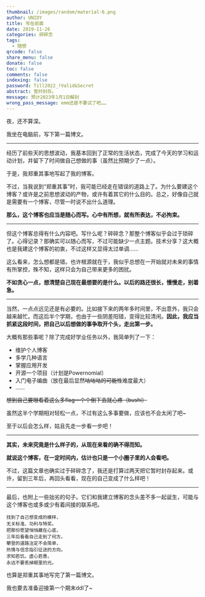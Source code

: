 ```yaml
---
thumbnail: /images/random/material-6.png
author: UNIDY
title: 写在前面
date: 2019-11-26
categories: 碎碎念
tags:
  - 随想
qrcode: false
share_menu: false
donate: false
toc: false
comments: false
indexing: false
password: Till2022_!Valid&Secret
abstract: 暂时封存。
message: 预计2023年1月1日解封
wrong_pass_message: emm还是不要试了吧……
---
```

夜，还不算深。

我坐在电脑前，写下第一篇博文。

---
经历了前些天的思想波动，我基本回到了正常的生活状态，完成了今天的学习和运动计划，并留下了时间做自己想做的事（虽然比预期少了一点）。

于是，我郑重其事地写起了我的博客。

不过，当我说到“郑重其事”时，我可能已经走在错误的道路上了。为什么要建这个博客？或许是之前思想波动的产物，或许有着其它的什么目的。总之，好像自己就是需要有一个博客，尽管一时说不出什么道理。

**那么，这个博客也应当是随心而写。心中有所想，就有所表达，不必拘束。**

---
但这个博客总得有什么内容吧。写什么呢？碎碎念？那整个博客似乎会过于琐碎了。心得记录？那确实可以随心而写，不过可能缺少一点主题。技术分享？这大概也是我建这个博客的初衷，不过这样又显得太过单调……

这么看来，怎么想都是错。也许根源就在于，我似乎总想在一开始就对未来的事情有所掌控，殊不知，这样只会为自己带来更多的困扰。

**不如贪心一点，想清楚自己现在最想要的是什么。以后的路还很长，慢慢走，别着急。**

---
当然，一点点远见还是有必要的。比如接下来的两年多时间里，不出意外，我只会越来越忙。而这后半个学期，也由于一些阴差阳错，变得比较清闲。**因此，我应当抓紧这段时间，把自己以后想做的事争取开个头，走出第一步。**

大概有那些事呢？除了完成好学业任务以外，我简单列了一下：

 - 维护个人博客
 - 多学几种语言
 - 掌握应用开发
 - 开源一个项目（计划是Powernomial）
 - 入门电子编曲（放在最后显然~~咕咕咕的可能性~~难度最大）
 - ……

~~想到自己要眼看着这么多flag一个个倒下去就心疼（bushi）~~

虽然这半个学期相对轻松一点，不过有这么多事要做，应该也不会太闲了吧~

至于以后会怎么样，姑且先走一步看一步吧！

---
**其实，未来究竟是什么样子的，从现在来看的确不得而知。**

**就说这个博客，在一定时间内，估计也只是一个小圈子里的人会看吧。**

不过，这篇文章也确实过于碎碎念了，我还是打算过两天把它暂时封存起来。或许，留到三年后，再回头看看，现在的自己变成了什么样吧！

---
最后，也附上一些拙劣的句子。它们和我建立博客的念头差不多一起诞生，可能与这个博客也或多或少有着间接的联系吧。

```
找到了自己想变成的模样，
无关标准、功利与特奖。
把那份愿望悄悄藏在心底，
三年后看看自己走到了何方。
攀登的道路注定不会简单，
热情与信念指引征途的方向。
求知若饥，虚心若愚，
永远不要丢掉眼里的光。
```

也算是郑重其事地写完了第一篇博文。

我也要去准备迎接第一个期末ddl了~
